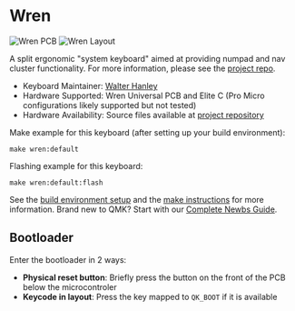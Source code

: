 # Wren

![Wren PCB](https://raw.githubusercontent.com/walterhanley/wren-keyboard/main/images/wren-universal.png)
![Wren Layout](https://raw.githubusercontent.com/walterhanley/wren-keyboard/main/images/author-layout.png)

A split ergonomic "system keyboard" aimed at providing numpad and nav cluster functionality. For more information, please see the [project repo](https://github.com/walterhanley/wren-keyboard).

* Keyboard Maintainer: [Walter Hanley](https://github.com/walterhanley)
* Hardware Supported: Wren Universal PCB and Elite C (Pro Micro configurations likely supported but not tested)
* Hardware Availability: Source files available at [project repository](https://github.com/walterhanley/wren-keyboard)

Make example for this keyboard (after setting up your build environment):

    make wren:default

Flashing example for this keyboard:

    make wren:default:flash

See the [build environment setup](https://docs.qmk.fm/#/getting_started_build_tools) and the [make instructions](https://docs.qmk.fm/#/getting_started_make_guide) for more information. Brand new to QMK? Start with our [Complete Newbs Guide](https://docs.qmk.fm/#/newbs).

## Bootloader

Enter the bootloader in 2 ways:

* **Physical reset button**: Briefly press the button on the front of the PCB below the microcontroler
* **Keycode in layout**: Press the key mapped to `QK_BOOT` if it is available
